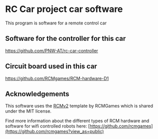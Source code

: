 # RC Car project car software

This program is software for a remote control car

## Software for the controller for this car
https://github.com/PNW-AT/rc-car-controller

## Circuit board used in this car
https://github.com/RCMgames/RCM-hardware-D1


## Acknowledgements 

This software uses the [RCMv2](https://github.com/rcmgames/RCMv2) template by RCMGames which is shared under the MIT license.

Find more information about the different types of RCM hardware and software for wifi controlled robots here: [https://github.com/rcmgames](https://github.com/rcmgames?view_as=public)
